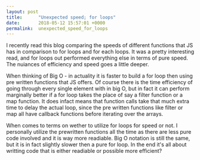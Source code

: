 ```yaml
---
layout: post
title:      "Unexpected speed; for loops"
date:       2018-05-12 15:57:01 +0000
permalink:  unexpected_speed_for_loops
---
```



I recently read this blog comparing the speeds of different functions that JS has in comparison to for loops and for each loops. It was a pretty interesting read, and for loops out performed everything else in terms of pure speed. The nuiances of efficiency and speed goes a little deeper. 

When thinking of Big O - in actuality it is faster to build a for loop then using pre written functions that JS offers.  Of course there is the time efficiency of going through every single element with in big O, but in fact it can perform marginally better if a for loop takes the place of say a filter function or a map function. It does infact means that function calls take that much extra time to delay the actual loop, since the pre written functions like filter or map all have callback functions before iterating over the arrays. 

When comes to terms on wether to utilize for loops for speed or not. I personally utilize the prewritten functions all the time as there are less pure code involved and it is way more readiable. Big O notation is still the same, but it is in fact slightly slower then a pure for loop. In the end it's all about writting code that is either readiable or possible more efficient? 

